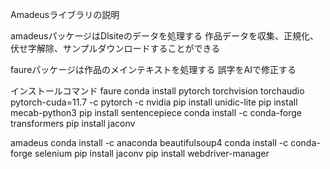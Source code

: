 Amadeusライブラリの説明

amadeusパッケージはDlsiteのデータを処理する
作品データを収集、正規化、伏せ字解除、サンプルダウンロードすることができる

faureパッケージは作品のメインテキストを処理する
誤字をAIで修正する


インストールコマンド
faure
conda install pytorch torchvision torchaudio pytorch-cuda=11.7 -c pytorch -c nvidia
pip install unidic-lite
pip install mecab-python3
pip install sentencepiece
conda install -c conda-forge transformers
pip install jaconv

amadeus
conda install -c anaconda beautifulsoup4
conda install -c conda-forge selenium
pip install jaconv
pip install webdriver-manager